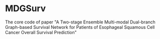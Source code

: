 # MDGSurv

The core code of paper "A Two-stage Ensemble Multi-modal Dual-branch Graph-based Survival Network for Patients of Esophageal Squamous Cell Cancer Overall Survival Prediction"
